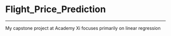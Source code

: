 # Flight_Price_Prediction
***
My capstone project at Academy Xi focuses primarily on linear regression
